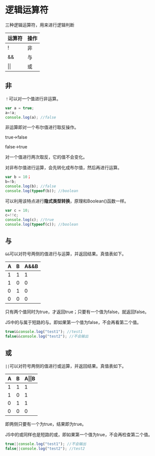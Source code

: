 # 逻辑运算符

三种逻辑运算符，用来进行逻辑判断

| 运算符 | 操作 |
| ------ | ---- |
| !      | 非   |
| &&     | 与   |
| \|\|   | 或   |

## 非

`！`可以对一个值进行非运算。

```js
var a = true;
a=!a;
console.log(a); //false
```

非运算即对一个布尔值进行取反操作。

true->false

false->true



对一个值进行两次取反，它的值不会变化。

对非布尔值进行运算，会先转化成布尔值，然后再进行运算。

```js
var b = 10；
b=!b;
console.log(b); //false
console.log(typeof(b)); //boolean
```

可以利用该特点进行**隐式类型转换**，原理和Boolean()函数一样。

```js
var c = 10;
c=!!c;
console.log(c); //true
console.log(typeof(c)); //boolean
```

## 与

`&&`可以对符号两侧的值进行与运算，并返回结果。真值表如下。

| A    | B    | A&&B |
| ---- | ---- | ---- |
| 1    | 1    | 1    |
| 1    | 0    | 0    |
| 0    | 1    | 0    |
| 0    | 0    | 0    |

只有两个值同时为true，才返回true；只要有一个值为false，就返回false。

JS中的与属于短路的与。即如果第一个值为false，不会再看第二个值。

```js
true&&console.log("test1"); //test1
false&&console.log("test2"); //不会输出
```

## 或

`||`可以对符号两侧的值进行或运算，并返回结果。真值表如下。


| A    | B    | A\|\|B |
| ---- | ---- | ------ |
| 1    | 1    | 1      |
| 1    | 0    | 1      |
| 0    | 1    | 1      |
| 0    | 0    | 0      |

即两侧只要有一个为true，结果即为true。

JS中的或同样也是短路的或，即如果第一个值为true，不会再检查第二个值。

```js
true||console.log("test1"); //不会输出
false||console.log("test2"); //test2
```

